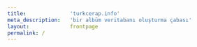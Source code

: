 ```yaml
---
title:              'turkcerap.info'
meta_description:   'bir albüm veritabanı oluşturma çabası'
layout:             frontpage
permalink: /
---
```

